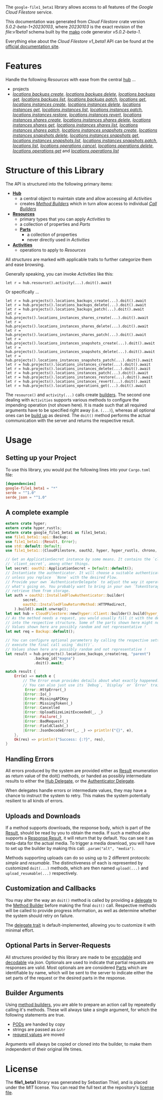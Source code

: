 <!---
DO NOT EDIT !
This file was generated automatically from 'src/generator/templates/api/README.md.mako'
DO NOT EDIT !
-->
The `google-file1_beta1` library allows access to all features of the *Google Cloud Filestore* service.

This documentation was generated from *Cloud Filestore* crate version *5.0.2-beta-1+20230103*, where *20230103* is the exact revision of the *file:v1beta1* schema built by the [mako](http://www.makotemplates.org/) code generator *v5.0.2-beta-1*.

Everything else about the *Cloud Filestore* *v1_beta1* API can be found at the
[official documentation site](https://cloud.google.com/filestore/).
# Features

Handle the following *Resources* with ease from the central [hub](https://docs.rs/google-file1_beta1/5.0.2-beta-1+20230103/google_file1_beta1/CloudFilestore) ... 

* projects
 * [*locations backups create*](https://docs.rs/google-file1_beta1/5.0.2-beta-1+20230103/google_file1_beta1/api::ProjectLocationBackupCreateCall), [*locations backups delete*](https://docs.rs/google-file1_beta1/5.0.2-beta-1+20230103/google_file1_beta1/api::ProjectLocationBackupDeleteCall), [*locations backups get*](https://docs.rs/google-file1_beta1/5.0.2-beta-1+20230103/google_file1_beta1/api::ProjectLocationBackupGetCall), [*locations backups list*](https://docs.rs/google-file1_beta1/5.0.2-beta-1+20230103/google_file1_beta1/api::ProjectLocationBackupListCall), [*locations backups patch*](https://docs.rs/google-file1_beta1/5.0.2-beta-1+20230103/google_file1_beta1/api::ProjectLocationBackupPatchCall), [*locations get*](https://docs.rs/google-file1_beta1/5.0.2-beta-1+20230103/google_file1_beta1/api::ProjectLocationGetCall), [*locations instances create*](https://docs.rs/google-file1_beta1/5.0.2-beta-1+20230103/google_file1_beta1/api::ProjectLocationInstanceCreateCall), [*locations instances delete*](https://docs.rs/google-file1_beta1/5.0.2-beta-1+20230103/google_file1_beta1/api::ProjectLocationInstanceDeleteCall), [*locations instances get*](https://docs.rs/google-file1_beta1/5.0.2-beta-1+20230103/google_file1_beta1/api::ProjectLocationInstanceGetCall), [*locations instances list*](https://docs.rs/google-file1_beta1/5.0.2-beta-1+20230103/google_file1_beta1/api::ProjectLocationInstanceListCall), [*locations instances patch*](https://docs.rs/google-file1_beta1/5.0.2-beta-1+20230103/google_file1_beta1/api::ProjectLocationInstancePatchCall), [*locations instances restore*](https://docs.rs/google-file1_beta1/5.0.2-beta-1+20230103/google_file1_beta1/api::ProjectLocationInstanceRestoreCall), [*locations instances revert*](https://docs.rs/google-file1_beta1/5.0.2-beta-1+20230103/google_file1_beta1/api::ProjectLocationInstanceRevertCall), [*locations instances shares create*](https://docs.rs/google-file1_beta1/5.0.2-beta-1+20230103/google_file1_beta1/api::ProjectLocationInstanceShareCreateCall), [*locations instances shares delete*](https://docs.rs/google-file1_beta1/5.0.2-beta-1+20230103/google_file1_beta1/api::ProjectLocationInstanceShareDeleteCall), [*locations instances shares get*](https://docs.rs/google-file1_beta1/5.0.2-beta-1+20230103/google_file1_beta1/api::ProjectLocationInstanceShareGetCall), [*locations instances shares list*](https://docs.rs/google-file1_beta1/5.0.2-beta-1+20230103/google_file1_beta1/api::ProjectLocationInstanceShareListCall), [*locations instances shares patch*](https://docs.rs/google-file1_beta1/5.0.2-beta-1+20230103/google_file1_beta1/api::ProjectLocationInstanceSharePatchCall), [*locations instances snapshots create*](https://docs.rs/google-file1_beta1/5.0.2-beta-1+20230103/google_file1_beta1/api::ProjectLocationInstanceSnapshotCreateCall), [*locations instances snapshots delete*](https://docs.rs/google-file1_beta1/5.0.2-beta-1+20230103/google_file1_beta1/api::ProjectLocationInstanceSnapshotDeleteCall), [*locations instances snapshots get*](https://docs.rs/google-file1_beta1/5.0.2-beta-1+20230103/google_file1_beta1/api::ProjectLocationInstanceSnapshotGetCall), [*locations instances snapshots list*](https://docs.rs/google-file1_beta1/5.0.2-beta-1+20230103/google_file1_beta1/api::ProjectLocationInstanceSnapshotListCall), [*locations instances snapshots patch*](https://docs.rs/google-file1_beta1/5.0.2-beta-1+20230103/google_file1_beta1/api::ProjectLocationInstanceSnapshotPatchCall), [*locations list*](https://docs.rs/google-file1_beta1/5.0.2-beta-1+20230103/google_file1_beta1/api::ProjectLocationListCall), [*locations operations cancel*](https://docs.rs/google-file1_beta1/5.0.2-beta-1+20230103/google_file1_beta1/api::ProjectLocationOperationCancelCall), [*locations operations delete*](https://docs.rs/google-file1_beta1/5.0.2-beta-1+20230103/google_file1_beta1/api::ProjectLocationOperationDeleteCall), [*locations operations get*](https://docs.rs/google-file1_beta1/5.0.2-beta-1+20230103/google_file1_beta1/api::ProjectLocationOperationGetCall) and [*locations operations list*](https://docs.rs/google-file1_beta1/5.0.2-beta-1+20230103/google_file1_beta1/api::ProjectLocationOperationListCall)




# Structure of this Library

The API is structured into the following primary items:

* **[Hub](https://docs.rs/google-file1_beta1/5.0.2-beta-1+20230103/google_file1_beta1/CloudFilestore)**
    * a central object to maintain state and allow accessing all *Activities*
    * creates [*Method Builders*](https://docs.rs/google-file1_beta1/5.0.2-beta-1+20230103/google_file1_beta1/client::MethodsBuilder) which in turn
      allow access to individual [*Call Builders*](https://docs.rs/google-file1_beta1/5.0.2-beta-1+20230103/google_file1_beta1/client::CallBuilder)
* **[Resources](https://docs.rs/google-file1_beta1/5.0.2-beta-1+20230103/google_file1_beta1/client::Resource)**
    * primary types that you can apply *Activities* to
    * a collection of properties and *Parts*
    * **[Parts](https://docs.rs/google-file1_beta1/5.0.2-beta-1+20230103/google_file1_beta1/client::Part)**
        * a collection of properties
        * never directly used in *Activities*
* **[Activities](https://docs.rs/google-file1_beta1/5.0.2-beta-1+20230103/google_file1_beta1/client::CallBuilder)**
    * operations to apply to *Resources*

All *structures* are marked with applicable traits to further categorize them and ease browsing.

Generally speaking, you can invoke *Activities* like this:

```Rust,ignore
let r = hub.resource().activity(...).doit().await
```

Or specifically ...

```ignore
let r = hub.projects().locations_backups_create(...).doit().await
let r = hub.projects().locations_backups_delete(...).doit().await
let r = hub.projects().locations_backups_patch(...).doit().await
let r = hub.projects().locations_instances_shares_create(...).doit().await
let r = hub.projects().locations_instances_shares_delete(...).doit().await
let r = hub.projects().locations_instances_shares_patch(...).doit().await
let r = hub.projects().locations_instances_snapshots_create(...).doit().await
let r = hub.projects().locations_instances_snapshots_delete(...).doit().await
let r = hub.projects().locations_instances_snapshots_patch(...).doit().await
let r = hub.projects().locations_instances_create(...).doit().await
let r = hub.projects().locations_instances_delete(...).doit().await
let r = hub.projects().locations_instances_patch(...).doit().await
let r = hub.projects().locations_instances_restore(...).doit().await
let r = hub.projects().locations_instances_revert(...).doit().await
let r = hub.projects().locations_operations_get(...).doit().await
```

The `resource()` and `activity(...)` calls create [builders][builder-pattern]. The second one dealing with `Activities` 
supports various methods to configure the impending operation (not shown here). It is made such that all required arguments have to be 
specified right away (i.e. `(...)`), whereas all optional ones can be [build up][builder-pattern] as desired.
The `doit()` method performs the actual communication with the server and returns the respective result.

# Usage

## Setting up your Project

To use this library, you would put the following lines into your `Cargo.toml` file:

```toml
[dependencies]
google-file1_beta1 = "*"
serde = "^1.0"
serde_json = "^1.0"
```

## A complete example

```Rust
extern crate hyper;
extern crate hyper_rustls;
extern crate google_file1_beta1 as file1_beta1;
use file1_beta1::api::Backup;
use file1_beta1::{Result, Error};
use std::default::Default;
use file1_beta1::{CloudFilestore, oauth2, hyper, hyper_rustls, chrono, FieldMask};

// Get an ApplicationSecret instance by some means. It contains the `client_id` and 
// `client_secret`, among other things.
let secret: oauth2::ApplicationSecret = Default::default();
// Instantiate the authenticator. It will choose a suitable authentication flow for you, 
// unless you replace  `None` with the desired Flow.
// Provide your own `AuthenticatorDelegate` to adjust the way it operates and get feedback about 
// what's going on. You probably want to bring in your own `TokenStorage` to persist tokens and
// retrieve them from storage.
let auth = oauth2::InstalledFlowAuthenticator::builder(
        secret,
        oauth2::InstalledFlowReturnMethod::HTTPRedirect,
    ).build().await.unwrap();
let mut hub = CloudFilestore::new(hyper::Client::builder().build(hyper_rustls::HttpsConnectorBuilder::new().with_native_roots().https_or_http().enable_http1().enable_http2().build()), auth);
// As the method needs a request, you would usually fill it with the desired information
// into the respective structure. Some of the parts shown here might not be applicable !
// Values shown here are possibly random and not representative !
let mut req = Backup::default();

// You can configure optional parameters by calling the respective setters at will, and
// execute the final call using `doit()`.
// Values shown here are possibly random and not representative !
let result = hub.projects().locations_backups_create(req, "parent")
             .backup_id("magna")
             .doit().await;

match result {
    Err(e) => match e {
        // The Error enum provides details about what exactly happened.
        // You can also just use its `Debug`, `Display` or `Error` traits
         Error::HttpError(_)
        |Error::Io(_)
        |Error::MissingAPIKey
        |Error::MissingToken(_)
        |Error::Cancelled
        |Error::UploadSizeLimitExceeded(_, _)
        |Error::Failure(_)
        |Error::BadRequest(_)
        |Error::FieldClash(_)
        |Error::JsonDecodeError(_, _) => println!("{}", e),
    },
    Ok(res) => println!("Success: {:?}", res),
}

```
## Handling Errors

All errors produced by the system are provided either as [Result](https://docs.rs/google-file1_beta1/5.0.2-beta-1+20230103/google_file1_beta1/client::Result) enumeration as return value of
the doit() methods, or handed as possibly intermediate results to either the 
[Hub Delegate](https://docs.rs/google-file1_beta1/5.0.2-beta-1+20230103/google_file1_beta1/client::Delegate), or the [Authenticator Delegate](https://docs.rs/yup-oauth2/*/yup_oauth2/trait.AuthenticatorDelegate.html).

When delegates handle errors or intermediate values, they may have a chance to instruct the system to retry. This 
makes the system potentially resilient to all kinds of errors.

## Uploads and Downloads
If a method supports downloads, the response body, which is part of the [Result](https://docs.rs/google-file1_beta1/5.0.2-beta-1+20230103/google_file1_beta1/client::Result), should be
read by you to obtain the media.
If such a method also supports a [Response Result](https://docs.rs/google-file1_beta1/5.0.2-beta-1+20230103/google_file1_beta1/client::ResponseResult), it will return that by default.
You can see it as meta-data for the actual media. To trigger a media download, you will have to set up the builder by making
this call: `.param("alt", "media")`.

Methods supporting uploads can do so using up to 2 different protocols: 
*simple* and *resumable*. The distinctiveness of each is represented by customized 
`doit(...)` methods, which are then named `upload(...)` and `upload_resumable(...)` respectively.

## Customization and Callbacks

You may alter the way an `doit()` method is called by providing a [delegate](https://docs.rs/google-file1_beta1/5.0.2-beta-1+20230103/google_file1_beta1/client::Delegate) to the 
[Method Builder](https://docs.rs/google-file1_beta1/5.0.2-beta-1+20230103/google_file1_beta1/client::CallBuilder) before making the final `doit()` call. 
Respective methods will be called to provide progress information, as well as determine whether the system should 
retry on failure.

The [delegate trait](https://docs.rs/google-file1_beta1/5.0.2-beta-1+20230103/google_file1_beta1/client::Delegate) is default-implemented, allowing you to customize it with minimal effort.

## Optional Parts in Server-Requests

All structures provided by this library are made to be [encodable](https://docs.rs/google-file1_beta1/5.0.2-beta-1+20230103/google_file1_beta1/client::RequestValue) and 
[decodable](https://docs.rs/google-file1_beta1/5.0.2-beta-1+20230103/google_file1_beta1/client::ResponseResult) via *json*. Optionals are used to indicate that partial requests are responses 
are valid.
Most optionals are are considered [Parts](https://docs.rs/google-file1_beta1/5.0.2-beta-1+20230103/google_file1_beta1/client::Part) which are identifiable by name, which will be sent to 
the server to indicate either the set parts of the request or the desired parts in the response.

## Builder Arguments

Using [method builders](https://docs.rs/google-file1_beta1/5.0.2-beta-1+20230103/google_file1_beta1/client::CallBuilder), you are able to prepare an action call by repeatedly calling it's methods.
These will always take a single argument, for which the following statements are true.

* [PODs][wiki-pod] are handed by copy
* strings are passed as `&str`
* [request values](https://docs.rs/google-file1_beta1/5.0.2-beta-1+20230103/google_file1_beta1/client::RequestValue) are moved

Arguments will always be copied or cloned into the builder, to make them independent of their original life times.

[wiki-pod]: http://en.wikipedia.org/wiki/Plain_old_data_structure
[builder-pattern]: http://en.wikipedia.org/wiki/Builder_pattern
[google-go-api]: https://github.com/google/google-api-go-client

# License
The **file1_beta1** library was generated by Sebastian Thiel, and is placed 
under the *MIT* license.
You can read the full text at the repository's [license file][repo-license].

[repo-license]: https://github.com/Byron/google-apis-rsblob/main/LICENSE.md

